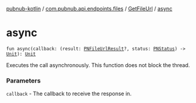 [pubnub-kotlin](../../index.md) / [com.pubnub.api.endpoints.files](../index.md) / [GetFileUrl](index.md) / [async](./async.md)

# async

`fun async(callback: (result: `[`PNFileUrlResult`](../../com.pubnub.api.models.consumer.files/-p-n-file-url-result/index.md)`?, status: `[`PNStatus`](../../com.pubnub.api.models.consumer/-p-n-status/index.md)`) -> `[`Unit`](https://kotlinlang.org/api/latest/jvm/stdlib/kotlin/-unit/index.html)`): `[`Unit`](https://kotlinlang.org/api/latest/jvm/stdlib/kotlin/-unit/index.html)

Executes the call asynchronously. This function does not block the thread.

### Parameters

`callback` - The callback to receive the response in.